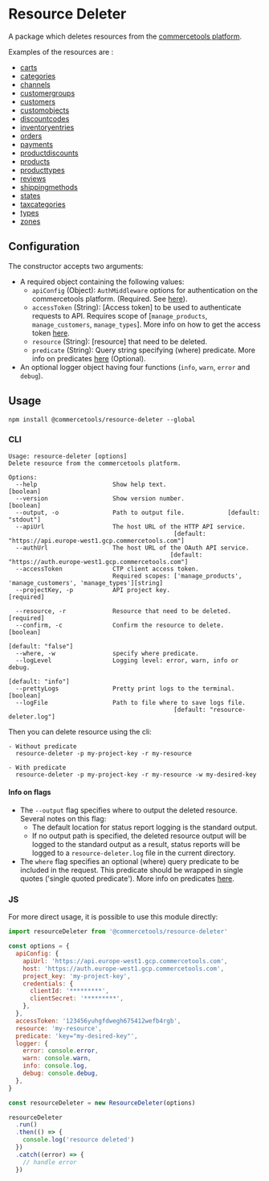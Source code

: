 # Resource Deleter

A package which deletes resources from the [commercetools platform](https://docs.commercetools.com/).

Examples of the resources are :

- [carts](https://docs.commercetools.com/api/projects/carts#delete-a-cart)
- [categories](https://docs.commercetools.com/api/projects/categories#delete-category)
- [channels](https://docs.commercetools.com/api/projects/channels#delete-channel)
- [customergroups](https://docs.commercetools.com/api/projects/customerGroups#delete-customergroup)
- [customers](https://docs.commercetools.com/api/projects/customers#delete-customer)
- [customobjects](https://docs.commercetools.com/api/projects/custom-objects#delete-customobject-by-container-and-key)
- [discountcodes](https://docs.commercetools.com/api/projects/discountCodes#delete-discountcode)
- [inventoryentries](https://docs.commercetools.com/api/projects/inventory#delete-inventoryentry)
- [orders](https://docs.commercetools.com/api/projects/orders#delete-order)
- [payments](https://docs.commercetools.com/api/projects/payments#delete-payment)
- [productdiscounts](https://docs.commercetools.com/api/projects/productDiscounts#delete-productdiscount)
- [products](https://docs.commercetools.com/api/projects/products#delete-product)
- [producttypes](https://docs.commercetools.com/api/projects/productTypes#delete-producttype)
- [reviews](https://docs.commercetools.com/api/projects/reviews#delete-review)
- [shippingmethods](https://docs.commercetools.com/api/projects/shippingMethods#delete-shippingmethod)
- [states](https://docs.commercetools.com/api/projects/states#delete-state)
- [taxcategories](https://docs.commercetools.com/api/projects/taxCategories#delete-taxcategory)
- [types](https://docs.commercetools.com/api/projects/types#delete-type)
- [zones](https://docs.commercetools.com/api/projects/zones#delete-zone)

## Configuration

The constructor accepts two arguments:

- A required object containing the following values:
  - `apiConfig` (Object): `AuthMiddleware` options for authentication on the commercetools platform. (Required. See [here](https://commercetools.github.io/nodejs/sdk/api/sdkMiddlewareAuth.html#named-arguments-options)).
  - `accessToken` (String): [Access token] to be used to authenticate requests to API. Requires scope of [`manage_products`, `manage_customers`, `manage_types`]. More info on how to get the access token [here](https://docs.commercetools.com/http-api-authorization.html#authorization-flows).
  - `resource` (String): [resource] that need to be deleted.
  - `predicate` (String): Query string specifying (where) predicate. More info on predicates [here](https://docs.commercetools.com/http-api.html#predicates) (Optional).
- An optional logger object having four functions (`info`, `warn`, `error` and `debug`).

## Usage

`npm install @commercetools/resource-deleter --global`

### CLI

```
Usage: resource-deleter [options]
Delete resource from the commercetools platform.

Options:
  --help                     Show help text.                           [boolean]
  --version                  Show version number.                       [boolean]
  --output, -o               Path to output file.            [default: "stdout"]
  --apiUrl                   The host URL of the HTTP API service.
                                              [default: "https://api.europe-west1.gcp.commercetools.com"]
  --authUrl                  The host URL of the OAuth API service.
                                             [default: "https://auth.europe-west1.gcp.commercetools.com"]
  --accessToken              CTP client access token.
                             Required scopes: ['manage_products', 'manage_customers', 'manage_types'][string]
  --projectKey, -p           API project key.                         [required]

  --resource, -r             Resource that need to be deleted.        [required]
  --confirm, -c              Confirm the resource to delete.          [boolean]
                                                               [default: "false"]
  --where, -w                specify where predicate.
  --logLevel                 Logging level: error, warn, info or debug.
                                                               [default: "info"]
  --prettyLogs               Pretty print logs to the terminal.         [boolean]
  --logFile                  Path to file where to save logs file.
                                              [default: "resource-deleter.log"]
```

Then you can delete resource using the cli:

```
- Without predicate
  resource-deleter -p my-project-key -r my-resource

- With predicate
  resource-deleter -p my-project-key -r my-resource -w my-desired-key
```

#### Info on flags

- The `--output` flag specifies where to output the deleted resource. Several notes on this flag:
  - The default location for status report logging is the standard output.
  - If no output path is specified, the deleted resource output will be logged to the standard output as a result, status reports will be logged to a `resource-deleter.log` file in the current directory.
- The `where` flag specifies an optional (where) query predicate to be included in the request. This predicate should be wrapped in single quotes ('single quoted predicate'). More info on predicates [here](https://docs.commercetools.com/http-api.html#predicates).

### JS

For more direct usage, it is possible to use this module directly:

```js
import resourceDeleter from '@commercetools/resource-deleter'

const options = {
  apiConfig: {
    apiUrl: 'https://api.europe-west1.gcp.commercetools.com',
    host: 'https://auth.europe-west1.gcp.commercetools.com',
    project_key: 'my-project-key',
    credentials: {
      clientId: '*********',
      clientSecret: '*********',
    },
  },
  accessToken: '123456yuhgfdwegh675412wefb4rgb',
  resource: 'my-resource',
  predicate: 'key="my-desired-key"',
  logger: {
    error: console.error,
    warn: console.warn,
    info: console.log,
    debug: console.debug,
  },
}

const resourceDeleter = new ResourceDeleter(options)

resourceDeleter
  .run()
  .then(() => {
    console.log('resource deleted')
  })
  .catch((error) => {
    // handle error
  })
```
